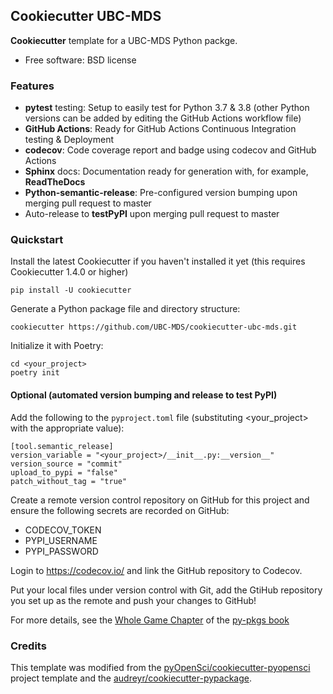 ## Cookiecutter UBC-MDS

**Cookiecutter** template for a UBC-MDS Python packge.
-  Free software: BSD license

### Features

-  **pytest** testing: Setup to easily test for Python 3.7 & 3.8 (other Python versions can be added by editing the GitHub Actions workflow file)
-  **GitHub Actions**: Ready for GitHub Actions Continuous Integration testing & Deployment
-  **codecov**: Code coverage report and badge using codecov and GitHub Actions
-  **Sphinx** docs: Documentation ready for generation with, for
   example, **ReadTheDocs**
-  **Python-semantic-release**: Pre-configured version bumping upon merging pull request to master
-  Auto-release to **testPyPI** upon merging pull request to master

### Quickstart

Install the latest Cookiecutter if you haven't installed it yet (this
requires Cookiecutter 1.4.0 or higher)

```
pip install -U cookiecutter
```

Generate a Python package file and directory structure:
```
cookiecutter https://github.com/UBC-MDS/cookiecutter-ubc-mds.git
```

Initialize it with Poetry:
```
cd <your_project>
poetry init
```

#### Optional (automated version bumping and release to test PyPI)

Add the following to the `pyproject.toml` file (substituting <your_project> with the appropriate value):
```
[tool.semantic_release]
version_variable = "<your_project>/__init__.py:__version__"
version_source = "commit"
upload_to_pypi = "false"
patch_without_tag = "true"
```

Create a remote version control repository on GitHub for this project and ensure the following secrets are recorded on GitHub:
- CODECOV_TOKEN
- PYPI_USERNAME
- PYPI_PASSWORD

Login to <https://codecov.io/> and link the GitHub repository to Codecov.

Put your local files under version control with Git, add the GtiHub repository you set up as the remote and push your changes to GitHub!

For more details, see the [Whole Game Chapter](https://ubc-mds.github.io/py-pkgs/whole-game.html) of the [py-pkgs book](https://ubc-mds.github.io/py-pkgs/)

### Credits

This template was modified from the [pyOpenSci/cookiecutter-pyopensci](https://github.com/pyOpenSci/cookiecutter-pyopensci) project template and the [audreyr/cookiecutter-pypackage](https://github.com/audreyr/cookiecutter-pypackage).
